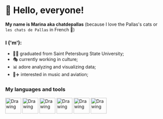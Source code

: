 # 👋 Hello, everyone!

**My name is Marina aka chatdepallas** (because I love the Pallas's cats or `les chats de Pallas` in French 🐾)

### I ('m'):
- 👩‍🎓 graduated from Saint Petersburg State University;
- 🎭 currently working in culture;
- 📊 adore analyzing and visualizing data;
- 🎹✈️ interested in music and aviation;

### My languages and tools

<tr>
    <td> <img src="https://cdn.jsdelivr.net/gh/devicons/devicon/icons/python/python-original.svg" alt="Drawing" style="width: 50px;"/> </td>
    <td> <img src="https://cdn.jsdelivr.net/gh/devicons/devicon/icons/postgresql/postgresql-original.svg" alt="Drawing" style="width: 50px;"/> </td>
    <td> <img src="https://www.tableau.com/sites/default/files/2022-04/TableauLogo_RGB.png" alt="Drawing" style="width: 50px;"/> </td>
    <td> <img src="https://cdn.jsdelivr.net/gh/devicons/devicon/icons/jupyter/jupyter-original.svg" alt="Drawing" style="width: 50px;"/> </td>
    <td> <img src="https://cdn.jsdelivr.net/gh/devicons/devicon/icons/github/github-original.svg" alt="Drawing" style="width: 50px;"/> </td>
    <td> <img src="https://cdn.jsdelivr.net/gh/devicons/devicon/icons/canva/canva-original.svg" alt="Drawing" style="width: 50px;"/> </td>
</tr>
